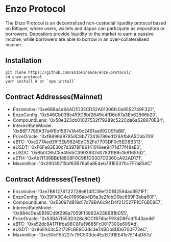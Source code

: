 Enzo Protocol
=================

The Enzo Protocol is an decentralized non-custodial liquidity protocol based on Bitlayer, where users, wallets and dapps can participate as depositors or borrowers. Depositors provide liquidity to the market to earn a passive income, while borrowers are able to borrow in an over-collateralised manner.

Installation
------------

    git clone https://github.com/EnzoFinance/enzo-protocol/
    cd enzo-protocol
    yarn install # or `npm install`

Contract Addresses(Mainnet)
------------
- Enzotroller: '0xe688a4a94AD1D32CD52A01306fc0a9552749F322',
- EnzoConfig: '0x546Cb03Be459D8bf2649c4fD6c67a3Eb62566b20',
- CompoundLens: '0x50e323cb01027532f79289c522Cda6a628670E34',
- InterestRateModel: '0xB6F7789A37a4fEb15B7e1A49c2491aa892C91bB8',
- PriceOracle: '0xfB896d8765dC8b772416786ed126Afb8A5Dbb706'
- eBTC: '0xe277Aed3fF3Eb9824EdC52Fe7703DF0c5ED8B313',
- eUSDT: '0xF6Fa83E30c7d3978F86141016ee9471d77f48aE0',
- eUSDC: '0xBb0CB5C5e49d5C3903932d07831fB8c1bB1651d2',
- eETH: '0xAb7f136BBb18808F0C981D0307D3360cA92AD171',
- Maximillion: '0x29039715bf63B76a5a8E4eb7B1E5370c7F7a85AC'
  
Contract Addresses(Testnet)
------------
- Enzotroller: '0xe7B61278722728e814fC39ef201B2594ac8971Ff',
- EnzoConfig: '0x39FA3C4c01666ab4D5a3e2fdbD0bc699F3bba60F',
- CompoundLens: '0xE3097dB19d17d79BA6c94D4f212527F1CF6B58E7',
- InterestRateModel: '0x884cDea9B16Cd9f298a7059Ff5862A238B81b055',
- PriceOracle: '0x53BA7f553D328c8CCf874bcF93dD8Fcdf543ae46'
- eBTC: '0xa52dc8A17f1fba98C8Fa19685Fc0017300e609Ad',
- eUSDT: '0x86FA03c52172FcBE9D3dc3e74BDb8DD6700F72eC',
- Maximillion: '0xc50cF55227c79C503dc4EaED91EE41e7E14aD87a'
